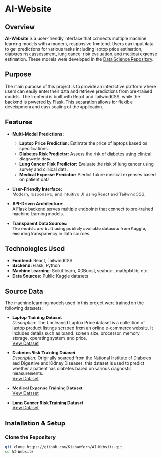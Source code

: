 # AI-Website

## Overview
**AI-Website** is a user-friendly interface that connects multiple machine learning models with a modern, responsive frontend. Users can input data to get predictions for various tasks including laptop price estimation, diabetes risk assessment, lung cancer risk evaluation, and medical expense estimation. These models were developed in the [Data Science Repository](https://github.com/KishanYern/Data-Science-Repository).

## Purpose
The main purpose of this project is to provide an interactive platform where users can easily enter their data and retrieve predictions from pre-trained models. The frontend is built with React and TailwindCSS, while the backend is powered by Flask. This separation allows for flexible development and easy scaling of the application.

## Features
- **Multi-Model Predictions:**  
  - **Laptop Price Prediction:** Estimate the price of laptops based on specifications.
  - **Diabetes Risk Predictor:** Assess the risk of diabetes using clinical diagnostic data.
  - **Lung Cancer Risk Predictor:** Evaluate the risk of lung cancer using survey and clinical data.
  - **Medical Expense Predictor:** Predict future medical expenses based on patient data.

- **User-Friendly Interface:**  
  Modern, responsive, and intuitive UI using React and TailwindCSS.

- **API-Driven Architecture:**  
  A Flask backend serves multiple endpoints that connect to pre-trained machine learning models.

- **Transparent Data Sources:**  
  The models are built using publicly available datasets from Kaggle, ensuring transparency in data sources.

## Technologies Used
- **Frontend:** React, TailwindCSS
- **Backend:** Flask, Python
- **Machine Learning:** Scikit-learn, XGBoost, seaborn, mathplotlib, etc.
- **Data Sources:** Public Kaggle datasets

## Source Data
The machine learning models used in this project were trained on the following datasets:

- **Laptop Training Dataset**  
  *Description:* The Uncleaned Laptop Price dataset is a collection of laptop product listings scraped from an online e-commerce website. It includes details such as brand, screen size, processor, memory, storage, operating system, and price.  
  [View Dataset](https://www.kaggle.com/datasets/ehtishamsadiq/uncleaned-laptop-price-dataset)

- **Diabetes Risk Training Dataset**  
  *Description:* Originally sourced from the National Institute of Diabetes and Digestive and Kidney Diseases, this dataset is used to predict whether a patient has diabetes based on various diagnostic measurements.  
  [View Dataset](https://www.kaggle.com/datasets/akshaydattatraykhare/diabetes-dataset/data)

- **Medical Expense Training Dataset**  
  [View Dataset](https://www.kaggle.com/datasets/awaiskaggler/insurance-csv)

- **Lung Cancer Risk Training Dataset**  
  [View Dataset](https://www.kaggle.com/datasets/ajisofyan/survey-lung-cancer)

## Installation & Setup

### Clone the Repository
```bash
git clone https://github.com/KishanYern/AI-Website.git
cd AI-Website
